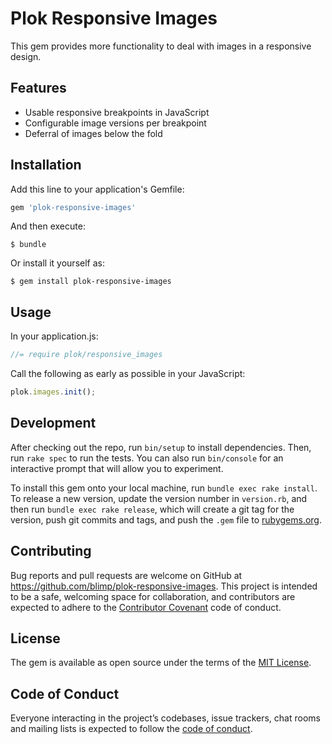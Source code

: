 # Plok Responsive Images

This gem provides more functionality to deal with images in a responsive design.

## Features
* Usable responsive breakpoints in JavaScript
* Configurable image versions per breakpoint
* Deferral of images below the fold

## Installation

Add this line to your application's Gemfile:

```ruby
gem 'plok-responsive-images'
```

And then execute:

    $ bundle

Or install it yourself as:

    $ gem install plok-responsive-images

## Usage

In your application.js:

```js
//= require plok/responsive_images
```

Call the following as early as possible in your JavaScript:
```js
plok.images.init();
```

## Development

After checking out the repo, run `bin/setup` to install dependencies. Then, run `rake spec` to run the tests. You can also run `bin/console` for an interactive prompt that will allow you to experiment.

To install this gem onto your local machine, run `bundle exec rake install`. To release a new version, update the version number in `version.rb`, and then run `bundle exec rake release`, which will create a git tag for the version, push git commits and tags, and push the `.gem` file to [rubygems.org](https://rubygems.org).

## Contributing

Bug reports and pull requests are welcome on GitHub at https://github.com/blimp/plok-responsive-images. This project is intended to be a safe, welcoming space for collaboration, and contributors are expected to adhere to the [Contributor Covenant](http://contributor-covenant.org) code of conduct.

## License

The gem is available as open source under the terms of the [MIT License](https://opensource.org/licenses/MIT).

## Code of Conduct

Everyone interacting in the project’s codebases, issue trackers, chat rooms and
mailing lists is expected to follow the [code of
conduct](https://github.com/blimp/plok-responsive-images/blob/master/CODE_OF_CONDUCT.md).
